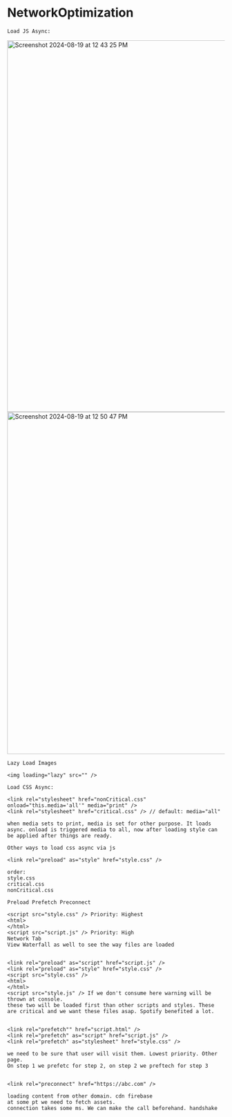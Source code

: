# NetworkOptimization

```
Load JS Async:
```

<img width="859" alt="Screenshot 2024-08-19 at 12 43 25 PM" src="https://github.com/user-attachments/assets/fca92874-4920-4e0e-a8f8-be728e506b4a">

<img width="791" alt="Screenshot 2024-08-19 at 12 50 47 PM" src="https://github.com/user-attachments/assets/7f10e57d-38a9-48ab-848b-73889f3331ea">

```
Lazy Load Images

<img loading="lazy" src="" />
```

```
Load CSS Async:

<link rel="stylesheet" href="nonCritical.css" onload="this.media='all'" media="print" />
<link rel="stylesheet" href="critical.css" /> // default: media="all"

when media sets to print, media is set for other purpose. It loads async. onload is triggered media to all, now after loading style can be applied after things are ready.

Other ways to load css async via js

<link rel="preload" as="style" href="style.css" />

order:
style.css
critical.css
nonCritical.css

```

```
Preload Prefetch Preconnect

<script src="style.css" /> Priority: Highest
<html>
</html>
<script src="script.js" /> Priority: High
Network Tab
View Waterfall as well to see the way files are loaded


<link rel="preload" as="script" href="script.js" />
<link rel="preload" as="style" href="style.css" />
<script src="style.css" />
<html>
</html>
<script src="style.js" /> If we don't consume here warning will be thrown at console.
these two will be loaded first than other scripts and styles. These are critical and we want these files asap. Spotify benefited a lot.


<link rel="prefetch"" href="script.html" />
<link rel="prefetch" as="script" href="script.js" />
<link rel="prefetch" as="stylesheet" href="style.css" />

we need to be sure that user will visit them. Lowest priority. Other page.
On step 1 we prefetc for step 2, on step 2 we preftech for step 3


<link rel="preconnect" href="https://abc.com" />

loading content from other domain. cdn firebase
at some pt we need to fetch assets.
connection takes some ms. We can make the call beforehand. handshake
```


